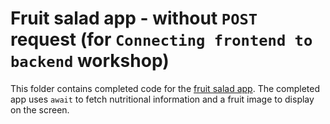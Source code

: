 # Fruit salad app - without `POST` request (for `Connecting frontend to backend` workshop)

This folder contains completed code for the [fruit salad app](./fruit-salad). The completed app uses `await` to fetch nutritional information and a fruit image to display on the screen.